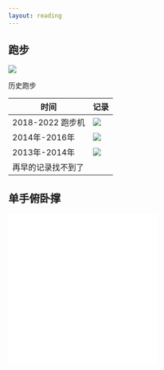 ```yaml
---
layout: reading
---
```



## 跑步

![](/a/sports/my/run.jpg)



历史跑步

| 时间 | 记录 |
|-----|------|
| 2018-2022 跑步机 | ![](/pictures_for_blog/life/run/跑步机.PNG) |
| 2014年-2016年 | ![](/pictures_for_blog/life/run/跑步_2014.jpeg) |
| 2013年-2014年 | ![](/pictures_for_blog/life/run/跑步_2013.jpg) |
|再早的记录找不到了 | |




## 单手俯卧撑


<iframe src="//player.bilibili.com/player.html?aid=761733290&bvid=BV1L64y1t7Ef&cid=368968215&page=1" scrolling="no" border="0" frameborder="no" framespacing="0" allowfullscreen="true"> </iframe>

<iframe src="//player.bilibili.com/player.html?aid=770367964&bvid=BV1zr4y1g7te&cid=754450618&page=1" scrolling="no" border="0" frameborder="no" framespacing="0" allowfullscreen="true"> </iframe>

